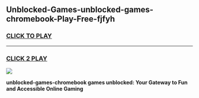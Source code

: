 
## Unblocked-Games-unblocked-games-chromebook-Play-Free-fjfyh
<h3>
<a href="https://premium76.site?title=unblocked-games-chromebook&ref=18A1">CLICK TO PLAY</a></h3>
<hr>

<h3>
<a href="https://premium76.site?title=unblocked-games-chromebook&ref=18A1">CLICK 2 PLAY</a>
  
</h3>

<a href="https://premium76.site?title=unblocked-games-chromebook&ref=18A1"><img src="https://clearcache.store/games.png"></a>


**unblocked-games-chromebook games unblocked: Your Gateway to Fun and Accessible Online Gaming**

